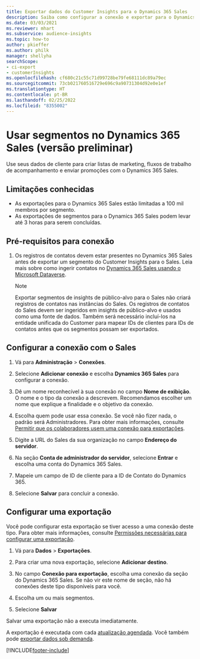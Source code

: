 ```yaml
---
title: Exportar dados do Customer Insights para o Dynamics 365 Sales
description: Saiba como configurar a conexão e exportar para o Dynamics 365 Sales.
ms.date: 03/03/2021
ms.reviewer: mhart
ms.subservice: audience-insights
ms.topic: how-to
author: pkieffer
ms.author: philk
manager: shellyha
searchScope:
- ci-export
- customerInsights
ms.openlocfilehash: cf680c21c55c71d99728be79fe68111dc89a79ec
ms.sourcegitcommit: 73cb021760516729e696c9a90731304d92e0e1ef
ms.translationtype: HT
ms.contentlocale: pt-BR
ms.lasthandoff: 02/25/2022
ms.locfileid: "8355002"
---
```

# <a name="use-segments-in-dynamics-365-sales-preview"></a>Usar segmentos no Dynamics 365 Sales (versão preliminar)



Use seus dados de cliente para criar listas de marketing, fluxos de trabalho de acompanhamento e enviar promoções com o Dynamics 365 Sales.

## <a name="known-limitations"></a>Limitações conhecidas

- As exportações para o Dynamics 365 Sales estão limitadas a 100 mil membros por segmento.
- As exportações de segmentos para o Dynamics 365 Sales podem levar até 3 horas para serem concluídas. 

## <a name="prerequisite-for-connection"></a>Pré-requisitos para conexão

1. Os registros de contatos devem estar presentes no Dynamics 365 Sales antes de exportar um segmento do Customer Insights para o Sales. Leia mais sobre como ingerir contatos no [Dynamics 365 Sales usando o Microsoft Dataverse](connect-power-query.md).

   > [!NOTE]
   > Exportar segmentos de insights de público-alvo para o Sales não criará registros de contatos nas instâncias do Sales. Os registros de contatos do Sales devem ser ingeridos em insights de público-alvo e usados como uma fonte de dados. Também será necessário incluí-los na entidade unificada do Customer para mapear IDs de clientes para IDs de contatos antes que os segmentos possam ser exportados.

## <a name="set-up-the-connection-to-sales"></a>Configurar a conexão com o Sales

1. Vá para **Administração** > **Conexões**.

1. Selecione **Adicionar conexão** e escolha **Dynamics 365 Sales** para configurar a conexão.

1. Dê um nome reconhecível à sua conexão no campo **Nome de exibição**. O nome e o tipo da conexão a descrevem. Recomendamos escolher um nome que explique a finalidade e o objetivo da conexão.

1. Escolha quem pode usar essa conexão. Se você não fizer nada, o padrão será Administradores. Para obter mais informações, consulte [Permitir que os colaboradores usem uma conexão para exportações](connections.md#allow-contributors-to-use-a-connection-for-exports).

1. Digite a URL do Sales da sua organização no campo **Endereço do servidor**.

1. Na seção **Conta de administrador do servidor**, selecione **Entrar** e escolha uma conta do Dynamics 365 Sales.

1. Mapeie um campo de ID de cliente para a ID de Contato do Dynamics 365.

1. Selecione **Salvar** para concluir a conexão. 

## <a name="configure-an-export"></a>Configurar uma exportação

Você pode configurar esta exportação se tiver acesso a uma conexão deste tipo. Para obter mais informações, consulte [Permissões necessárias para configurar uma exportação](export-destinations.md#set-up-a-new-export).

1. Vá para **Dados** > **Exportações**.

1. Para criar uma nova exportação, selecione **Adicionar destino**.

1. No campo **Conexão para exportação**, escolha uma conexão da seção do Dynamics 365 Sales. Se não vir este nome de seção, não há conexões deste tipo disponíveis para você.

1. Escolha um ou mais segmentos.

1. Selecione **Salvar**

Salvar uma exportação não a executa imediatamente.

A exportação é executada com cada [atualização agendada](system.md#schedule-tab). Você também pode [exportar dados sob demanda](export-destinations.md#run-exports-on-demand). 

[!INCLUDE[footer-include](../includes/footer-banner.md)]
